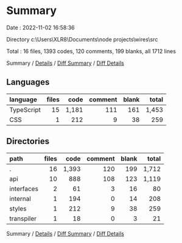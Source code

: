 # Summary

Date : 2022-11-02 16:58:36

Directory c:\\Users\\XLR8\\Documents\\node projects\\wires\\src

Total : 16 files,  1393 codes, 120 comments, 199 blanks, all 1712 lines

Summary / [Details](details.md) / [Diff Summary](diff.md) / [Diff Details](diff-details.md)

## Languages
| language | files | code | comment | blank | total |
| :--- | ---: | ---: | ---: | ---: | ---: |
| TypeScript | 15 | 1,181 | 111 | 161 | 1,453 |
| CSS | 1 | 212 | 9 | 38 | 259 |

## Directories
| path | files | code | comment | blank | total |
| :--- | ---: | ---: | ---: | ---: | ---: |
| . | 16 | 1,393 | 120 | 199 | 1,712 |
| api | 10 | 888 | 108 | 123 | 1,119 |
| interfaces | 2 | 61 | 3 | 16 | 80 |
| internal | 1 | 194 | 0 | 14 | 208 |
| styles | 1 | 212 | 9 | 38 | 259 |
| transpiler | 1 | 18 | 0 | 3 | 21 |

Summary / [Details](details.md) / [Diff Summary](diff.md) / [Diff Details](diff-details.md)